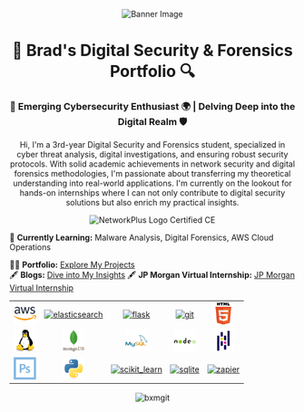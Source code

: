 <!-- Banner Image -->
<p align="center">
  <img src="https://github.com/BxmGit/BxmGit/blob/main/Images/Scotland%20landscape%20mountain%20.png" alt="Banner Image" />
</p>

<!-- Title and Description -->
<h1 align="center">🔐 Brad's Digital Security & Forensics Portfolio 🔍</h1>
<h3 align="center">🏴󠁧󠁢󠁳󠁣󠁴󠁿 Emerging Cybersecurity Enthusiast 🌍 | Delving Deep into the Digital Realm 🛡️</h3>

<p align="center"> Hi, I'm a 3rd-year Digital Security and Forensics student, specialized in cyber threat analysis, digital investigations, and ensuring robust security protocols. With solid academic achievements in network security and digital forensics methodologies, I'm passionate about transferring my theoretical understanding into real-world applications. I'm currently on the lookout for hands-on internships where I can not only contribute to digital security solutions but also enrich my practical insights.

<!-- Certifications -->
<p align="center">
  <img src="https://github.com/BxmGit/BxmGit/blob/main/Images/NetworkPlus%20Logo%20Certified%20CE.png" alt="NetworkPlus Logo Certified CE" width="100" height="100">
</p>

<!-- Current Learning -->
📘 **Currently Learning:** Malware Analysis, Digital Forensics, AWS Cloud Operations

<!-- Portfolio and Blogs -->
👨‍💻 **Portfolio:** [Explore My Projects](https://github.com/BxmGit/Professional-Cyber-Security-Portfolio)  
🖋 **Blogs:** [Dive into My Insights](https://medium.com/@bxmblogs)
🖋 **JP Morgan Virtual Internship:** [JP Morgan Virtual Internship](https://github.com/BxmGit/JPMorgan-Chase---Co.-Cybersecurity)


<table align="center">
  <tr>
    <td align="center"><a href="https://aws.amazon.com" target="_blank" rel="noreferrer"><img src="https://raw.githubusercontent.com/devicons/devicon/master/icons/amazonwebservices/amazonwebservices-original-wordmark.svg" alt="aws" width="40" height="40"/></a></td>
    <td align="center"><a href="https://www.elastic.co" target="_blank" rel="noreferrer"><img src="https://www.vectorlogo.zone/logos/elastic/elastic-icon.svg" alt="elasticsearch" width="40" height="40"/></a></td>
    <td align="center"><a href="https://flask.palletsprojects.com/" target="_blank" rel="noreferrer"><img src="https://www.vectorlogo.zone/logos/pocoo_flask/pocoo_flask-icon.svg" alt="flask" width="40" height="40"/></a></td>
    <td align="center"><a href="https://git-scm.com/" target="_blank" rel="noreferrer"><img src="https://www.vectorlogo.zone/logos/git-scm/git-scm-icon.svg" alt="git" width="40" height="40"/></a></td>
    <td align="center"><a href="https://www.w3.org/html/" target="_blank" rel="noreferrer"><img src="https://raw.githubusercontent.com/devicons/devicon/master/icons/html5/html5-original-wordmark.svg" alt="html5" width="40" height="40"/></a></td>
  </tr>
  <tr>
    <td align="center"><a href="https://www.linux.org/" target="_blank" rel="noreferrer"><img src="https://raw.githubusercontent.com/devicons/devicon/master/icons/linux/linux-original.svg" alt="linux" width="40" height="40"/></a></td>
    <td align="center"><a href="https://www.mongodb.com/" target="_blank" rel="noreferrer"><img src="https://raw.githubusercontent.com/devicons/devicon/master/icons/mongodb/mongodb-original-wordmark.svg" alt="mongodb" width="40" height="40"/></a></td>
    <td align="center"><a href="https://www.mysql.com/" target="_blank" rel="noreferrer"><img src="https://raw.githubusercontent.com/devicons/devicon/master/icons/mysql/mysql-original-wordmark.svg" alt="mysql" width="40" height="40"/></a></td>
    <td align="center"><a href="https://nodejs.org" target="_blank" rel="noreferrer"><img src="https://raw.githubusercontent.com/devicons/devicon/master/icons/nodejs/nodejs-original-wordmark.svg" alt="nodejs" width="40" height="40"/></a></td>
    <td align="center"><a href="https://pandas.pydata.org/" target="_blank" rel="noreferrer"><img src="https://raw.githubusercontent.com/devicons/devicon/2ae2a900d2f041da66e950e4d48052658d850630/icons/pandas/pandas-original.svg" alt="pandas" width="40" height="40"/></a></td>
  </tr>
  <tr>
    <td align="center"><a href="https://www.photoshop.com/en" target="_blank" rel="noreferrer"><img src="https://raw.githubusercontent.com/devicons/devicon/master/icons/photoshop/photoshop-line.svg" alt="photoshop" width="40" height="40"/></a></td>
    <td align="center"><a href="https://www.python.org" target="_blank" rel="noreferrer"><img src="https://raw.githubusercontent.com/devicons/devicon/master/icons/python/python-original.svg" alt="python" width="40" height="40"/></a></td>
    <td align="center"><a href="https://scikit-learn.org/" target="_blank" rel="noreferrer"><img src="https://upload.wikimedia.org/wikipedia/commons/0/05/Scikit_learn_logo_small.svg" alt="scikit_learn" width="40" height="40"/></a></td>
    <td align="center"><a href="https://www.sqlite.org/" target="_blank" rel="noreferrer"><img src="https://www.vectorlogo.zone/logos/sqlite/sqlite-icon.svg" alt="sqlite" width="40" height="40"/></a></td>
    <td align="center"><a href="https://zapier.com" target="_blank" rel="noreferrer"><img src="https://www.vectorlogo.zone/logos/zapier/zapier-icon.svg" alt="zapier" width="40" height="40"/></a></td>
  </tr>
</table>




<p align="center"><img align="center" src="https://github-readme-streak-stats.herokuapp.com/?user=bxmgit&" alt="bxmgit" /></p>



